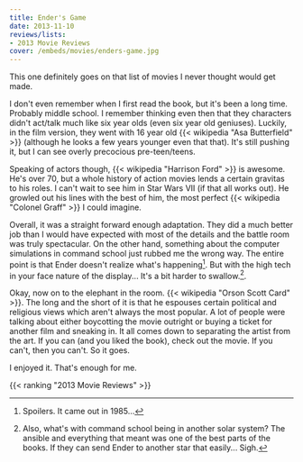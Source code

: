 ```yaml
---
title: Ender's Game
date: 2013-11-10
reviews/lists:
- 2013 Movie Reviews
cover: /embeds/movies/enders-game.jpg
---
```

This one definitely goes on that list of movies I never thought would get made.

<!--more-->

I don't even remember when I first read the book, but it's been a long time. Probably middle school. I remember thinking even then that they characters didn't act/talk much like six year olds (even six year old geniuses). Luckily, in the film version, they went with 16 year old {{< wikipedia "Asa Butterfield" >}} (although he looks a few years younger even that that). It's still pushing it, but I can see overly precocious pre-teen/teens. 

Speaking of actors though, {{< wikipedia "Harrison Ford" >}} is awesome. He's over 70, but a whole history of action movies lends a certain gravitas to his roles. I can't wait to see him in Star Wars VII (if that all works out). He growled out his lines with the best of him, the most perfect {{< wikipedia "Colonel Graff" >}} I could imagine. 

Overall, it was a straight forward enough adaptation. They did a much better job than I would have expected with most of the details and the battle room was truly spectacular. On the other hand, something about the computer simulations in command school just rubbed me the wrong way. The entire point is that Ender doesn't realize what's happening[^1]. But with the high tech in your face nature of the display... It's a bit harder to swallow.[^2].

Okay, now on to the elephant in the room. {{< wikipedia "Orson Scott Card" >}}. The long and the short of it is that he espouses certain political and religious views which aren't always the most popular. A lot of people were talking about either boycotting the movie outright or buying a ticket for another film and sneaking in. It all comes down to separating the artist from the art. If you can (and you liked the book), check out the movie. If you can't, then you can't. So it goes. 

I enjoyed it. That's enough for me.

{{< ranking "2013 Movie Reviews" >}}

[^1]: Spoilers. It came out in 1985...
[^2]: Also, what's with command school being in another solar system? The ansible and everything that meant was one of the best parts of the books. If they can send Ender to another star that easily... Sigh.